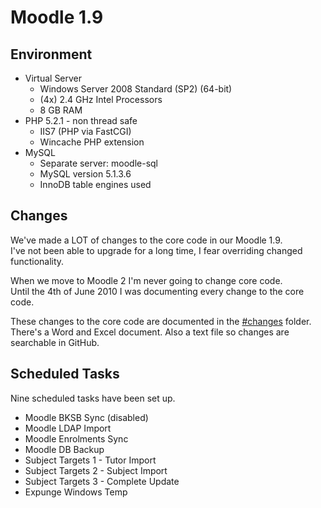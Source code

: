 # Moodle 1.9

## Environment
* Virtual Server 
    * Windows Server 2008 Standard (SP2) (64-bit)
    * (4x) 2.4 GHz Intel Processors
    * 8 GB RAM
* PHP 5.2.1 - non thread safe
    * IIS7 (PHP via FastCGI)
    * Wincache PHP extension
* MySQL 
    * Separate server: moodle-sql
    * MySQL version 5.1.3.6
    * InnoDB table engines used

## Changes
We've made a LOT of changes to the core code in our Moodle 1.9.  
I've not been able to upgrade for a long time, I fear overriding changed functionality.  

When we move to Moodle 2 I'm never going to change core code.  
Until the 4th of June 2010 I was documenting every change to the core code. 

These changes to the core code are documented in the [#changes](/conel/moodle-1.9/tree/master/%23changes) folder.  
There's a Word and Excel document. Also a text file so changes are searchable in GitHub.  

## Scheduled Tasks
Nine scheduled tasks have been set up.  
* Moodle BKSB Sync (disabled)
* Moodle LDAP Import
* Moodle Enrolments Sync
* Moodle DB Backup
* Subject Targets 1 - Tutor Import
* Subject Targets 2 - Subject Import
* Subject Targets 3 - Complete Update
* Expunge Windows Temp

